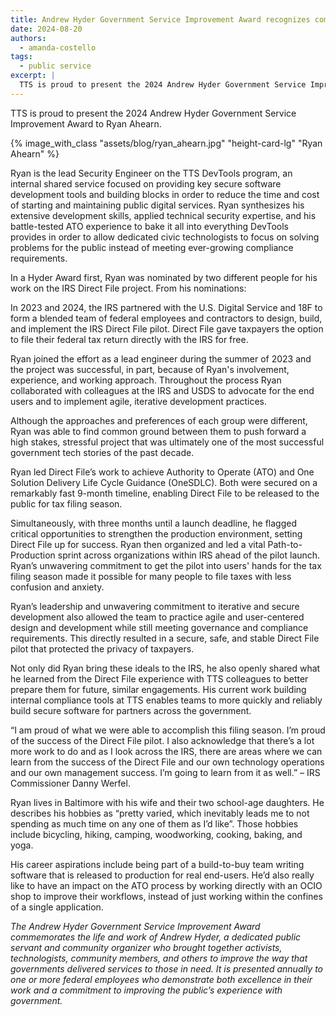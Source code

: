 ```yaml
---
title: Andrew Hyder Government Service Improvement Award recognizes commitment to serving the public
date: 2024-08-20
authors:
  - amanda-costello
tags:
  - public service
excerpt: |
  TTS is proud to present the 2024 Andrew Hyder Government Service Improvement Award to Ryan Ahearn.
---
```


TTS is proud to present the 2024 Andrew Hyder Government Service Improvement Award to Ryan Ahearn. 

{% image_with_class "assets/blog/ryan_ahearn.jpg" "height-card-lg" "Ryan Ahearn" %}

Ryan is the lead Security Engineer on the TTS DevTools program, an internal shared service focused on providing key secure software development tools and building blocks in order to reduce the time and cost of starting and maintaining public digital services. Ryan synthesizes his extensive development skills, applied technical security expertise, and his battle-tested ATO experience to bake it all into everything DevTools provides in order to allow dedicated civic technologists to focus on solving problems for the public instead of meeting ever-growing compliance requirements.

In a Hyder Award first, Ryan was nominated by two different people for his work on the IRS Direct File project. From his nominations:

In 2023 and 2024, the IRS partnered with the U.S. Digital Service and 18F to form a blended team of federal employees and contractors to design, build, and implement the IRS Direct File pilot. Direct File gave taxpayers the option to file their federal tax return directly with the IRS for free. 

Ryan joined the effort as a lead engineer during the summer of 2023 and the project was successful, in part, because of Ryan's involvement, experience, and working approach. Throughout the process Ryan collaborated with colleagues at the IRS and USDS to advocate for the end users and to implement agile, iterative development practices. 

Although the approaches and preferences of each group were different, Ryan was able to find common ground between them to push forward a high stakes, stressful project that was ultimately one of the most successful government tech stories of the past decade.

Ryan led Direct File’s work to achieve Authority to Operate (ATO) and One Solution Delivery Life Cycle Guidance (OneSDLC). Both were secured on a remarkably fast 9-month timeline, enabling Direct File to be released to the public for tax filing season. 

Simultaneously, with three months until a launch deadline, he flagged critical opportunities to strengthen the production environment, setting Direct File up for success. Ryan then organized and led a vital Path-to-Production sprint across organizations within IRS ahead of the pilot launch. Ryan’s unwavering commitment to get the pilot into users' hands for the tax filing season made it possible for many people to file taxes with less confusion and anxiety.

Ryan’s leadership and unwavering commitment to iterative and secure development also allowed the team to practice agile and user-centered design and development while still meeting governance and compliance requirements. This directly resulted in a secure, safe, and stable Direct File pilot that protected the privacy of taxpayers.

Not only did Ryan bring these ideals to the IRS, he also openly shared what he learned from the Direct File experience with TTS colleagues to better prepare them for future, similar engagements. His current work building internal compliance tools at TTS enables teams to more quickly and reliably build secure software for partners across the government.

“I am proud of what we were able to accomplish this filing season. I’m proud of the success of the Direct File pilot. I also acknowledge that there’s a lot more work to do and as I look across the IRS, there are areas where we can learn from the success of the Direct File and our own technology operations and our own management success. I’m going to learn from it as well.” – IRS Commissioner Danny Werfel.

Ryan lives in Baltimore with his wife and their two school-age daughters. He describes his hobbies as “pretty varied, which inevitably leads me to not spending as much time on any one of them as I’d like”. Those hobbies include bicycling, hiking, camping, woodworking, cooking, baking, and yoga.

His career aspirations include being part of a build-to-buy team writing software that is released to production for real end-users. He’d also really like to have an impact on the ATO process by working directly with an OCIO shop to improve their workflows, instead of just working within the confines of a single application.

*The Andrew Hyder Government Service Improvement Award commemorates the life and work of Andrew Hyder, a dedicated public servant and community organizer who brought together activists, technologists, community members, and others to improve the way that governments delivered services to those in need. It is presented annually to one or more federal employees who demonstrate both excellence in their work and a commitment to improving the public’s experience with government.*
